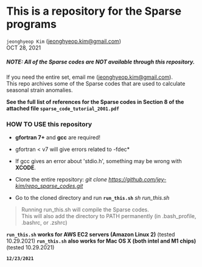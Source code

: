 # This is a repository for the Sparse programs
`jeonghyeop Kim` (jeonghyeop.kim@gmail.com) \
OCT 28, 2021

##### NOTE: All of the Sparse codes are NOT available through this repository.
 If you need the entire set, email me (jeonghyeop.kim@gmail.com). \
 This repo archives some of the Sparse codes that are used to calculate seasonal strain anomalies.

**See the full list of references for the Sparse codes in Section 8 of the attached file `sparse_code_tutorial_2001.pdf`**


### HOW TO USE this repository 


- **gfortran 7+** and **gcc** are required!
- gfortran < v7 will give errors related to -fdec*
- If gcc gives an error about 'stdio.h', something may be wrong with **XCODE**.

- Clone the entire repository: *git clone https://github.com/jey-kim/repo_sparse_codes.git* 
- Go to the cloned directory and run **`run_this.sh`** *sh run_this.sh* 
>    Running run_this.sh will compile the Sparse codes. \
>    This will also add the directory to PATH permanently (in .bash_profile, .bashrc, or .zshrc)


**`run_this.sh` works for AWS EC2 servers (Amazon Linux 2)** (tested 10.29.2021)
**`run_this.sh` also works for Mac OS X (both intel and M1 chips)** (tested 10.29.2021)


**`12/23/2021`**
